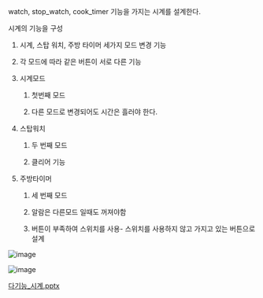 watch, stop_watch, cook_timer 기능을 가지는 시계를 설계한다. 

시계의 기능을 구성

1. 시계, 스탑 워치, 주방 타이머 세가지 모드 변경 기능

2. 각 모드에 따라 같은 버튼이 서로 다른 기능


1. 시계모드
	1) 첫번째 모드
	
	2) 다른 모드로 변경되어도 시간은 흘러야 한다.

2. 스탑워치
	1) 두 번째 모드

	2) 클리어 기능 

3. 주방타이머 
	1) 세 번째 모드

	2) 알람은 다른모드 일때도 꺼져야함
	
	3) 버튼이 부족하여 스위치를 사용- 스위치를 사용하지 않고 가지고 있는 버튼으로 설계


![image](https://github.com/user-attachments/assets/855d828e-6bee-4728-aee8-bc8cd85b6c17)





![image](https://github.com/user-attachments/assets/5c935bdf-5571-4221-8101-fb9361a16a30)






[다기능_시계.pptx](https://github.com/user-attachments/files/16377052/_.pptx)



